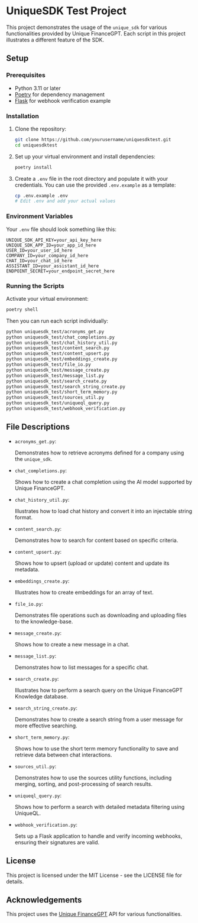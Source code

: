 # UniqueSDK Test Project

This project demonstrates the usage of the `unique_sdk` for various functionalities provided by Unique FinanceGPT. Each script in this project illustrates a different feature of the SDK.

## Setup

### Prerequisites

- Python 3.11 or later
- [Poetry](https://python-poetry.org/) for dependency management
- [Flask](https://flask.palletsprojects.com/) for webhook verification example

### Installation

1. Clone the repository:

    ```bash
    git clone https://github.com/yourusername/uniquesdktest.git
    cd uniquesdktest
    ```

2. Set up your virtual environment and install dependencies:

    ```bash
    poetry install
    ```

3. Create a `.env` file in the root directory and populate it with your credentials. You can use the provided `.env.example` as a template:

    ```bash
    cp .env.example .env
    # Edit .env and add your actual values
    ```

### Environment Variables

Your `.env` file should look something like this:

```env
UNIQUE_SDK_API_KEY=your_api_key_here
UNIQUE_SDK_APP_ID=your_app_id_here
USER_ID=your_user_id_here
COMPANY_ID=your_company_id_here
CHAT_ID=your_chat_id_here
ASSISTANT_ID=your_assistant_id_here
ENDPOINT_SECRET=your_endpoint_secret_here
```

### Running the Scripts 

Activate your virtual environment:


```bash
poetry shell
```

Then you can run each script individually:


```bash
python uniquesdk_test/acronyms_get.py
python uniquesdk_test/chat_completions.py
python uniquesdk_test/chat_history_util.py
python uniquesdk_test/content_search.py
python uniquesdk_test/content_upsert.py
python uniquesdk_test/embeddings_create.py
python uniquesdk_test/file_io.py
python uniquesdk_test/message_create.py
python uniquesdk_test/message_list.py
python uniquesdk_test/search_create.py
python uniquesdk_test/search_string_create.py
python uniquesdk_test/short_term_memory.py
python uniquesdk_test/sources_util.py
python uniquesdk_test/uniqueql_query.py
python uniquesdk_test/webhook_verification.py
```

## File Descriptions

- `acronyms_get.py`:

  Demonstrates how to retrieve acronyms defined for a company using the `unique_sdk`.

- `chat_completions.py`:

  Shows how to create a chat completion using the AI model supported by Unique FinanceGPT.

- `chat_history_util.py`:

  Illustrates how to load chat history and convert it into an injectable string format.

- `content_search.py`:

  Demonstrates how to search for content based on specific criteria.

- `content_upsert.py`:

  Shows how to upsert (upload or update) content and update its metadata.

- `embeddings_create.py`:

  Illustrates how to create embeddings for an array of text.

- `file_io.py`:

  Demonstrates file operations such as downloading and uploading files to the knowledge-base.

- `message_create.py`:

  Shows how to create a new message in a chat.

- `message_list.py`:

  Demonstrates how to list messages for a specific chat.

- `search_create.py`:

  Illustrates how to perform a search query on the Unique FinanceGPT Knowledge database.

- `search_string_create.py`:

  Demonstrates how to create a search string from a user message for more effective searching.

- `short_term_memory.py`:

  Shows how to use the short term memory functionality to save and retrieve data between chat interactions.

- `sources_util.py`:

  Demonstrates how to use the sources utility functions, including merging, sorting, and post-processing of search results.

- `uniqueql_query.py`:

  Shows how to perform a search with detailed metadata filtering using UniqueQL.

- `webhook_verification.py`:

  Sets up a Flask application to handle and verify incoming webhooks, ensuring their signatures are valid.


## License 
This project is licensed under the MIT License - see the LICENSE  file for details.
## Acknowledgements
This project uses the [Unique FinanceGPT](https://github.com/Unique-AG/ai/tree/main/unique_sdk) API for various functionalities.
